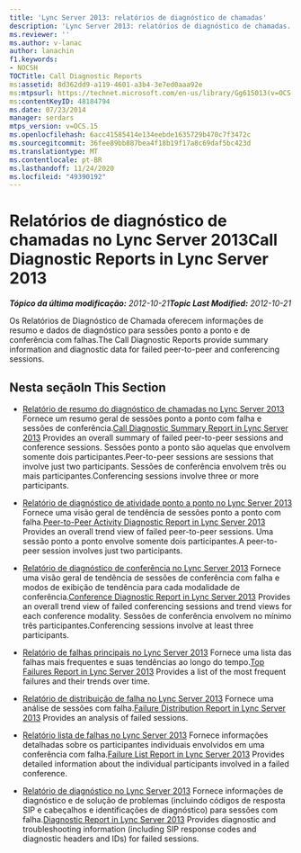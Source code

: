 ```yaml
---
title: 'Lync Server 2013: relatórios de diagnóstico de chamadas'
description: 'Lync Server 2013: relatórios de diagnóstico de chamadas.'
ms.reviewer: ''
ms.author: v-lanac
author: lanachin
f1.keywords:
- NOCSH
TOCTitle: Call Diagnostic Reports
ms:assetid: 8d362dd9-a119-4601-a3b4-3e7ed0aaa92e
ms:mtpsurl: https://technet.microsoft.com/en-us/library/Gg615013(v=OCS.15)
ms:contentKeyID: 48184794
ms.date: 07/23/2014
manager: serdars
mtps_version: v=OCS.15
ms.openlocfilehash: 6acc41585414e134eebde1635729b470c7f3472c
ms.sourcegitcommit: 36fee89bb887bea4f18b19f17a8c69daf5bc423d
ms.translationtype: MT
ms.contentlocale: pt-BR
ms.lasthandoff: 11/24/2020
ms.locfileid: "49390192"
---
```

# <a name="call-diagnostic-reports-in-lync-server-2013"></a><span data-ttu-id="d9709-103">Relatórios de diagnóstico de chamadas no Lync Server 2013</span><span class="sxs-lookup"><span data-stu-id="d9709-103">Call Diagnostic Reports in Lync Server 2013</span></span>

<div data-xmlns="http://www.w3.org/1999/xhtml">

<div class="topic" data-xmlns="http://www.w3.org/1999/xhtml" data-msxsl="urn:schemas-microsoft-com:xslt" data-cs="https://msdn.microsoft.com/">

<div data-asp="https://msdn2.microsoft.com/asp">



</div>

<div id="mainSection">

<div id="mainBody"><span data-ttu-id="d9709-104">

<span> </span></span><span class="sxs-lookup"><span data-stu-id="d9709-104">

<span> </span></span></span>

<span data-ttu-id="d9709-105">_**Tópico da última modificação:** 2012-10-21_</span><span class="sxs-lookup"><span data-stu-id="d9709-105">_**Topic Last Modified:** 2012-10-21_</span></span>

<span data-ttu-id="d9709-106">Os Relatórios de Diagnóstico de Chamada oferecem informações de resumo e dados de diagnóstico para sessões ponto a ponto e de conferência com falhas.</span><span class="sxs-lookup"><span data-stu-id="d9709-106">The Call Diagnostic Reports provide summary information and diagnostic data for failed peer-to-peer and conferencing sessions.</span></span>

<div>

## <a name="in-this-section"></a><span data-ttu-id="d9709-107">Nesta seção</span><span class="sxs-lookup"><span data-stu-id="d9709-107">In This Section</span></span>

  - <span data-ttu-id="d9709-108">[Relatório de resumo do diagnóstico de chamadas no Lync Server 2013](lync-server-2013-call-diagnostic-summary-report.md)   Fornece um resumo geral de sessões ponto a ponto com falha e sessões de conferência.</span><span class="sxs-lookup"><span data-stu-id="d9709-108">[Call Diagnostic Summary Report in Lync Server 2013](lync-server-2013-call-diagnostic-summary-report.md)   Provides an overall summary of failed peer-to-peer sessions and conference sessions.</span></span> <span data-ttu-id="d9709-109">Sessões ponto a ponto são aquelas que envolvem somente dois participantes.</span><span class="sxs-lookup"><span data-stu-id="d9709-109">Peer-to-peer sessions are sessions that involve just two participants.</span></span> <span data-ttu-id="d9709-110">Sessões de conferência envolvem três ou mais participantes.</span><span class="sxs-lookup"><span data-stu-id="d9709-110">Conferencing sessions involve three or more participants.</span></span>

  - <span data-ttu-id="d9709-111">[Relatório de diagnóstico de atividade ponto a ponto no Lync Server 2013](lync-server-2013-peer-to-peer-activity-diagnostic-report.md)   Fornece uma visão geral de tendência de sessões ponto a ponto com falha.</span><span class="sxs-lookup"><span data-stu-id="d9709-111">[Peer-to-Peer Activity Diagnostic Report in Lync Server 2013](lync-server-2013-peer-to-peer-activity-diagnostic-report.md)   Provides an overall trend view of failed peer-to-peer sessions.</span></span> <span data-ttu-id="d9709-112">Uma sessão ponto a ponto envolve somente dois participantes.</span><span class="sxs-lookup"><span data-stu-id="d9709-112">A peer-to-peer session involves just two participants.</span></span>

  - <span data-ttu-id="d9709-113">[Relatório de diagnóstico de conferência no Lync Server 2013](lync-server-2013-conference-diagnostic-report.md)   Fornece uma visão geral de tendência de sessões de conferência com falha e modos de exibição de tendência para cada modalidade de conferência.</span><span class="sxs-lookup"><span data-stu-id="d9709-113">[Conference Diagnostic Report in Lync Server 2013](lync-server-2013-conference-diagnostic-report.md)   Provides an overall trend view of failed conferencing sessions and trend views for each conference modality.</span></span> <span data-ttu-id="d9709-114">Sessões de conferência envolvem no mínimo três participantes.</span><span class="sxs-lookup"><span data-stu-id="d9709-114">Conferencing sessions involve at least three participants.</span></span>

  - <span data-ttu-id="d9709-115">[Relatório de falhas principais no Lync Server 2013](lync-server-2013-top-failures-report.md)   Fornece uma lista das falhas mais frequentes e suas tendências ao longo do tempo.</span><span class="sxs-lookup"><span data-stu-id="d9709-115">[Top Failures Report in Lync Server 2013](lync-server-2013-top-failures-report.md)   Provides a list of the most frequent failures and their trends over time.</span></span>

  - <span data-ttu-id="d9709-116">[Relatório de distribuição de falha no Lync Server 2013](lync-server-2013-failure-distribution-report.md)   Fornece uma análise de sessões com falha.</span><span class="sxs-lookup"><span data-stu-id="d9709-116">[Failure Distribution Report in Lync Server 2013](lync-server-2013-failure-distribution-report.md)   Provides an analysis of failed sessions.</span></span>

  - <span data-ttu-id="d9709-117">[Relatório lista de falhas no Lync Server 2013](lync-server-2013-failure-list-report.md)   Fornece informações detalhadas sobre os participantes individuais envolvidos em uma conferência com falha.</span><span class="sxs-lookup"><span data-stu-id="d9709-117">[Failure List Report in Lync Server 2013](lync-server-2013-failure-list-report.md)   Provides detailed information about the individual participants involved in a failed conference.</span></span>

  - <span data-ttu-id="d9709-118">[Relatório de diagnóstico no Lync Server 2013](lync-server-2013-diagnostic-report.md)   Fornece informações de diagnóstico e de solução de problemas (incluindo códigos de resposta SIP e cabeçalhos e identificações de diagnóstico) para sessões com falha.</span><span class="sxs-lookup"><span data-stu-id="d9709-118">[Diagnostic Report in Lync Server 2013](lync-server-2013-diagnostic-report.md)   Provides diagnostic and troubleshooting information (including SIP response codes and diagnostic headers and IDs) for failed sessions.</span></span>

<span data-ttu-id="d9709-119"></div>

</div>

<span> </span>

</div>

</div>

</span><span class="sxs-lookup"><span data-stu-id="d9709-119"></div>

</div>

<span> </span>

</div>

</div>

</span></span></div>

